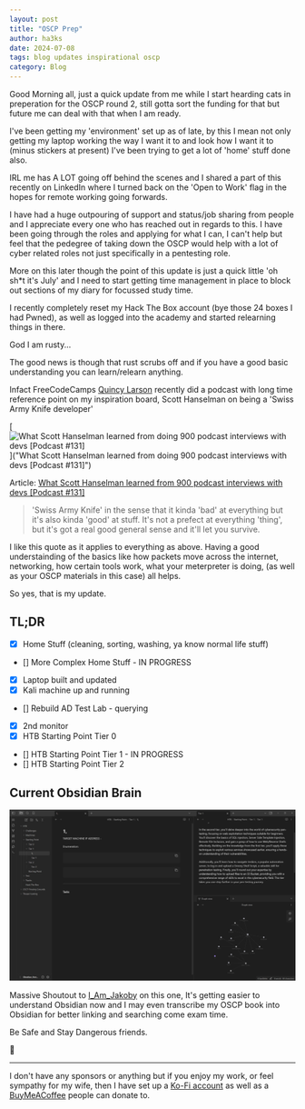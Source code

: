 ```yaml
---
layout: post
title: "OSCP Prep"
author: ha3ks
date: 2024-07-08
tags: blog updates inspirational oscp
category: Blog
---
```


Good Morning all, just a quick update from me while I start hearding cats in preperation for the OSCP round 2, still gotta sort the funding for that but future me can deal with that when I am ready.

I've been getting my 'environment' set up as of late, by this I mean not only getting my laptop working the way I want it to and look how I want it to (minus stickers at present) I've been trying to get a lot of 'home' stuff done also.

IRL me has A LOT going off behind the scenes and I shared a part of this recently on LinkedIn where I turned back on the 'Open to Work' flag in the hopes for remote working going forwards.

I have had a huge outpouring of support and status/job sharing from people and I appreciate every one who has reached out in regards to this. I have been going through the roles and applying for what I can, I can't help but feel that the pedegree of taking down the OSCP would help with a lot of cyber related roles not just specifically in a pentesting role.

More on this later though the point of this update is just a quick little 'oh sh*t it's July' and I need to start getting time management in place to block out sections of my diary for focussed study time.

I recently completely reset my Hack The Box account (bye those 24 boxes I had Pwned), as well as logged into the academy and started relearning things in there. 

God I am rusty...

The good news is though that rust scrubs off and if you have a good basic understanding you can learn/relearn anything. 

Infact FreeCodeCamps [Quincy Larson](https://x.com/ossia) recently did a podcast with long time reference point on my inspiration board, Scott Hanselman on being a 'Swiss Army Knife developer'

[![What Scott Hanselman learned from doing 900 podcast interviews with devs [Podcast #131]](https://pbs.twimg.com/card_img/1809830746875437056/tHc4HSb3?format=jpg&name=900x900)]("What Scott Hanselman learned from doing 900 podcast interviews with devs [Podcast #131]")

Article:
[What Scott Hanselman learned from 900 podcast interviews with devs [Podcast #131]](https://www.freecodecamp.org/news/what-scott-hanselman-learned-from-900-podcast-interviews-with-devs-podcast-131/)

> 'Swiss Army Knife' in the sense that it kinda 'bad' at everything but it's also kinda 'good' at stuff. It's not a prefect at everything 'thing', but it's got a real good general sense and it'll let you survive.

I like this quote as it applies to everything as above. Having a good understainding of the basics like how packets move across the internet, networking, how certain tools work, what your meterpreter is doing, (as well as your OSCP materials in this case) all helps.

So yes, that is my update.

## TL;DR

- [X] Home Stuff (cleaning, sorting, washing, ya know normal life stuff)
- [] More Complex Home Stuff - IN PROGRESS
- [X] Laptop built and updated
- [X] Kali machine up and running
- [] Rebuild AD Test Lab - querying
- [X] 2nd monitor
- [X] HTB Starting Point Tier 0
- [] HTB Starting Point Tier 1 - IN PROGRESS
- [] HTB Starting Point Tier 2

## Current Obsidian Brain

[![1](/assets/blog/OSCP-Prep/1.png)](/assets/blog/OSCP-Prep/1.png)

Massive Shoutout to [I_Am_Jakoby](https://x.com/I_Am_Jakoby) on this one, It's getting easier to understand Obsidian now and I may even transcribe my OSCP book into Obsidian for better linking and searching come exam time.

Be Safe and Stay Dangerous friends.

🤙

-------

I don't have any sponsors or anything but if you enjoy my work, or feel sympathy for my wife, then I have set up a [Ko-Fi account](https://ko-fi.com/ha3ks) as well as a [BuyMeACoffee](https://www.buymeacoffee.com/ha3ks) people can donate to.
